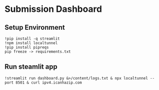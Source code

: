 # Submission Dashboard

## Setup Environment

	!pip install -q streamlit
	!npm install localtunnel
	!pip install pipreqs
	pip freeze -> requirements.txt
  
## Run steamlit app
	!streamlit run dashboard.py &>/content/logs.txt & npx localtunnel --port 8501 & curl ipv4.icanhazip.com
